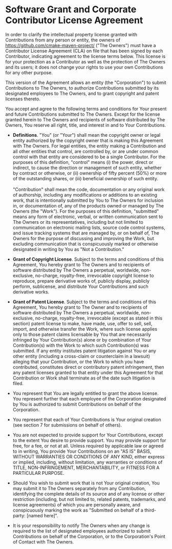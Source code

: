 # Software Grant and Corporate Contributor License Agreement

In order to clarify the intellectual property license granted with Contributions from any person or entity,
the owners of https://github.com/cmake-maven-project/ ("The Owners") must have a Contributor License
Agreement (CLA) on file that has been signed by each Contributor, indicating agreement to the license terms
below. This license is for your protection as a Contributor as well as the protection of The Owners and its
users; it does not change your rights to use your own Contributions for any other purpose.

This version of the Agreement allows an entity (the "Corporation") to submit Contributions to The Owners, to
authorize Contributions submitted by its designated employees to The Owners, and to grant copyright and patent
licenses thereto.

You accept and agree to the following terms and conditions for Your present and future Contributions submitted
to The Owners. Except for the license granted herein to The Owners and recipients of software distributed by
The Owners, You reserve all right, title, and interest in and to Your Contributions.

- **Definitions**. "You" (or "Your") shall mean the copyright owner or legal entity authorized by the
  copyright owner that is making this Agreement with The Owners. For legal entities, the entity making a
  Contribution and all other entities that control, are controlled by, or are under common control with that
  entity are considered to be a single Contributor. For the purposes of this definition, "control" means (i)
  the power, direct or indirect, to cause the direction or management of such entity, whether by contract or
  otherwise, or (ii) ownership of fifty percent (50%) or more of the outstanding shares, or (iii) beneficial
  ownership of such entity.<br>
  <br>
  "Contribution" shall mean the code, documentation or any original work of authorship, including any
  modifications or additions to an existing work, that is intentionally submitted by You to The Owners for
  inclusion in, or documentation of, any of the products owned or managed by The Owners (the "Work"). For the
  purposes of this definition, "submitted" means any form of electronic, verbal, or written communication sent
  to The Owners or its representatives, including but not limited to communication on electronic mailing
  lists, source code control systems, and issue tracking systems that are managed by, or on behalf of, The
  Owners for the purpose of discussing and improving the Work, but excluding communication that is
  conspicuously marked or otherwise designated in writing by You as "Not a Contribution."

- **Grant of Copyright License**. Subject to the terms and conditions of this Agreement, You hereby grant to
  The Owners and to recipients of software distributed by The Owners a perpetual, worldwide, non-exclusive,
  no-charge, royalty-free, irrevocable copyright license to reproduce, prepare derivative works of, publicly
  display, publicly perform, sublicense, and distribute Your Contributions and such derivative works.

- **Grant of Patent License**. Subject to the terms and conditions of this Agreement, You hereby grant to The
  Owner and to recipients of software distributed by The Owners a perpetual, worldwide, non-exclusive,
  no-charge, royalty-free, irrevocable (except as stated in this section) patent license to make, have made,
  use, offer to sell, sell, import, and otherwise transfer the Work, where such license applies only to those
  patent claims licensable by You that are necessarily infringed by Your Contribution(s) alone or by
  combination of Your Contribution(s) with the Work to which such Contribution(s) was submitted. If any entity
  institutes patent litigation against You or any other entity (including a cross-claim or counterclaim in a
  lawsuit) alleging that your Contribution, or the Work to which you have contributed, constitutes direct or
  contributory patent infringement, then any patent licenses granted to that entity under this Agreement for
  that Contribution or Work shall terminate as of the date such litigation is filed.

- You represent that You are legally entitled to grant the above license. You represent further that each
  employee of the Corporation designated by You is authorized to submit Contributions on behalf of the
  Corporation.

- You represent that each of Your Contributions is Your original creation (see section 7 for submissions on
  behalf of others).

- You are not expected to provide support for Your Contributions, except to the extent You desire to provide
  support. You may provide support for free, for a fee, or not at all. Unless required by applicable law or
  agreed to in writing, You provide Your Contributions on an "AS IS" BASIS, WITHOUT WARRANTIES OR CONDITIONS
  OF ANY KIND, either express or implied, including, without limitation, any warranties or conditions of
  TITLE, NON-INFRINGEMENT, MERCHANTABILITY, or FITNESS FOR A PARTICULAR PURPOSE.

- Should You wish to submit work that is not Your original creation, You may submit it to The Owners
  separately from any Contribution, identifying the complete details of its source and of any license or other
  restriction (including, but not limited to, related patents, trademarks, and license agreements) of which
  you are personally aware, and conspicuously marking the work as "Submitted on behalf of a
  third-party: [named here]".

- It is your responsibility to notify The Owners when any change is required to the list of designated
  employees authorized to submit Contributions on behalf of the Corporation, or to the Corporation's Point of
  Contact with The Owners.